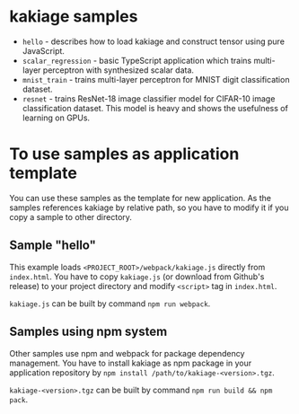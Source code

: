 # kakiage samples

- `hello` - describes how to load kakiage and construct tensor using pure JavaScript.
- `scalar_regression` - basic TypeScript application which trains multi-layer perceptron with synthesized scalar data.
- `mnist_train` - trains multi-layer perceptron for MNIST digit classification dataset.
- `resnet` - trains ResNet-18 image classifier model for CIFAR-10 image classification dataset. This model is heavy and shows the usefulness of learning on GPUs.

# To use samples as application template

You can use these samples as the template for new application. As the samples references kakiage by relative path, so you have to modify it if you copy a sample to other directory.

## Sample "hello"

This example loads `<PROJECT_ROOT>/webpack/kakiage.js` directly from `index.html`. You have to copy `kakiage.js` (or download from Github's release) to your project directory and modify `<script>` tag in `index.html`.

`kakiage.js` can be built by command `npm run webpack`.

## Samples using npm system

Other samples use npm and webpack for package dependency management. You have to install kakiage as npm package in your application repository by `npm install /path/to/kakiage-<version>.tgz`.

`kakiage-<version>.tgz` can be built by command `npm run build && npm pack`.
